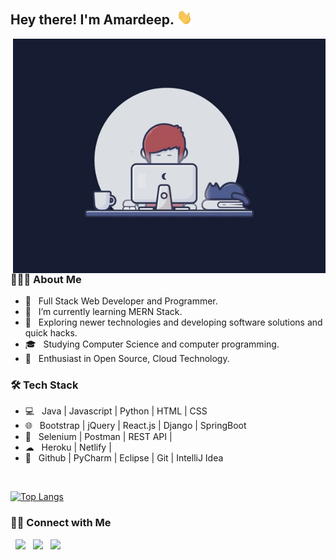 <h2> Hey there! I'm Amardeep. <img src="Hi.gif" width="25"></h2>
<img align="right" alt="GIF" src="gif2.gif" width="500"/>
<h3> 👨🏻‍💻 About Me </h3>


- 💼 &nbsp; Full Stack Web Developer and Programmer.
- 🔭 &nbsp; I’m currently learning MERN Stack.
- 🤔 &nbsp; Exploring newer technologies and developing software solutions and quick hacks.
- 🎓 &nbsp; Studying Computer Science and computer programming.
- 🌱 &nbsp; Enthusiast in Open Source, Cloud Technology.


<h3>🛠 Tech Stack</h3>

- 💻 &nbsp; Java | Javascript | Python | HTML | CSS   
- 🌐 &nbsp; Bootstrap | jQuery | React.js | Django | SpringBoot
- 🐍 &nbsp; Selenium | Postman | REST API | 
- ☁ &nbsp; Heroku | Netlify |
- 🔧 &nbsp; Github | PyCharm | Eclipse | Git | IntelliJ Idea



</br>

[![Top Langs](https://github-readme-stats.vercel.app/api/top-langs/?username=amar0898&layout=compact&text_color=daf7dc&bg_color=151515)](https://github.com/sohamsshah/github-readme-stats)


<h3> 🤝🏻 Connect with Me </h3>

<p align="left">
&nbsp; <a href="https://www.instagram.com/amar_royal_007/" target="_blank" rel="noopener noreferrer"><img src="https://img.icons8.com/plasticine/100/000000/instagram-new.png" width="50" /></a>  
&nbsp; <a href="https://www.linkedin.com/in/amar-deep-234612168/" target="_blank" rel="noopener noreferrer"><img src="https://img.icons8.com/plasticine/100/000000/linkedin.png" width="50" /></a>
&nbsp; <a href="mailto:amar0898@gmail.com" target="_blank" rel="noopener noreferrer"><img src="https://img.icons8.com/plasticine/100/000000/gmail.png"  width="50" /></a>


</p>
